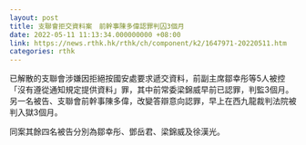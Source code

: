 ```yaml
---
layout: post
title: 支聯會拒交資料案　前幹事陳多偉認罪判囚3個月
date: 2022-05-11 11:13:34.000000000 +08:00
link: https://news.rthk.hk/rthk/ch/component/k2/1647971-20220511.htm
categories: rthk
---
```


已解散的支聯會涉嫌因拒絕按國安處要求遞交資料，前副主席鄒幸彤等5人被控「沒有遵從通知規定提供資料」罪，其中前常委梁錦威早前已認罪，判監3個月。另一名被告、支聯會前幹事陳多偉，改變答辯意向認罪，早上在西九龍裁判法院被判入獄3個月。

同案其餘四名被告分別為鄒幸彤、鄧岳君、梁錦威及徐漢光。
